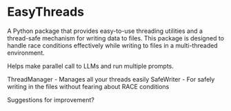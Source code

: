 # EasyThreads

A Python package that provides easy-to-use threading utilities and a thread-safe mechanism for writing data to files. 
This package is designed to handle race conditions effectively while writing to files in a multi-threaded environment.

Helps make parallel call to LLMs and run multiple prompts.

ThreadManager - Manages all your threads easily
SafeWriter - For safely writing in the files without fearing about RACE conditions


Suggestions for improvement?
